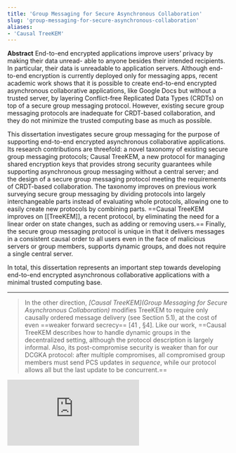 ```yaml
---
title: 'Group Messaging for Secure Asynchronous Collaboration'
slug: 'group-messaging-for-secure-asynchronous-collaboration'
aliases:
- 'Causal TreeKEM'
---
```


**Abstract**
End-to-end encrypted applications improve users’ privacy by making their data unread- able to anyone besides their intended recipients. In particular, their data is unreadable to application servers. Although end-to-end encryption is currently deployed only for messaging apps, recent academic work shows that it is possible to create end-to-end encrypted asynchronous collaborative applications, like Google Docs but without a trusted server, by layering Conflict-free Replicated Data Types (CRDTs) on top of a secure group messaging protocol. However, existing secure group messaging protocols are inadequate for CRDT-based collaboration, and they do not minimize the trusted computing base as much as possible. 

This dissertation investigates secure group messaging for the purpose of supporting end-to-end encrypted asynchronous collaborative applications. Its research contributions are threefold: a novel taxonomy of existing secure group messaging protocols; Causal TreeKEM, a new protocol for managing shared encryption keys that provides strong security guarantees while supporting asynchronous group messaging without a central server; and the design of a secure group messaging protocol meeting the requirements of CRDT-based collaboration. The taxonomy improves on previous work surveying secure group messaging by dividing protocols into largely interchangeable parts instead of evaluating whole protocols, allowing one to easily create new protocols by combining parts. ==Causal TreeKEM improves on [[TreeKEM]], a recent protocol, by eliminating the need for a linear order on state changes, such as adding or removing users.== Finally, the secure group messaging protocol is unique in that it delivers messages in a consistent causal order to all users even in the face of malicious servers or group members, supports dynamic groups, and does not require a single central server. 

In total, this dissertation represents an important step towards developing end-to-end encrypted asynchronous collaborative applications with a minimal trusted computing base.

---


> In the other direction, _[Causal TreeKEM](Group Messaging for Secure Asynchronous Collaboration)_ modifies TreeKEM to require only causally ordered message delivery (see Section 5.1), at the cost of even ==weaker forward secrecy== [41 , §4]. Like our work, ==Causal TreeKEM describes how to handle dynamic groups in the decentralized setting, although the protocol description is largely informal. Also, its post-compromise security is weaker than for our DCGKA protocol: after multiple compromises, all compromised group members must send PCS updates in _sequence_, while our protocol allows all but the last update to be concurrent.==

![](https://static.meri.garden/005182a79698e9a90a5505b3b3199e9c.pdf)